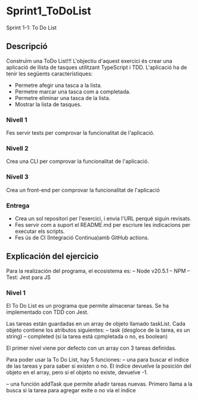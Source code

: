 # Sprint1_ToDoList
Sprint 1-1: To Do List

## Descripció
Construïm una ToDo List!!!
L'objectiu d'aquest exercici és crear una aplicació de llista de tasques utilitzant TypeScript i TDD. 
L'aplicació ha de tenir les següents característiques:
- Permetre afegir una tasca a la lista.
- Permetre marcar una tasca com a completada.
- Permetre eliminar una tasca de la lista.
- Mostrar la lista de tasques.

### Nivell 1
Fes servir tests per comprovar la funcionalitat de l'aplicació.
### Nivell 2
Crea una CLI per comprovar la funcionalitat de l'aplicació.
### Nivell 3
Crea un front-end per comprovar la funcionalitat de l'aplicació

### Entrega
- Crea un sol repositori per l'exercici, i envia l'URL perqué siguin revisats.
- Fes servir com a suport el README.md per escriure les indicacions per executar els scripts.
- Fes ús de CI (Integració Continua)amb GitHub actions.

## Explicación del ejercicio
Para la realización del programa, el ecosistema es:
– Node v20.5.1 
– NPM
– Test: Jest para JS

### Nivel 1
El To Do List es un programa que permite almacenar tareas.
Se ha implementado con TDD con Jest.

Las tareas están guardadas en un array de objeto llamado taskList.
Cada objeto contiene los atributos siguientes:
– task (desgloce de la tarea, es un string)
– completed (si la tarea está cpmpletada o no, es boolean)

El primer nivel viene por defecto con un array con 3 tareas definidas.

Para poder usar la To Do List, hay 5 funciones:
– una para buscar el indice de las tareas y para saber si existen o no. El índice devuelve la posición del objeto en el array, pero si el objeto no existe, devuelve -1.

– una función addTask que permite añadir tareas nuevas. 
Primero llama a la busca si la tarea para agregar exite o no vía el índice


